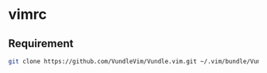 # vimrc

## Requirement
```sh
git clone https://github.com/VundleVim/Vundle.vim.git ~/.vim/bundle/Vundle.vim
```
